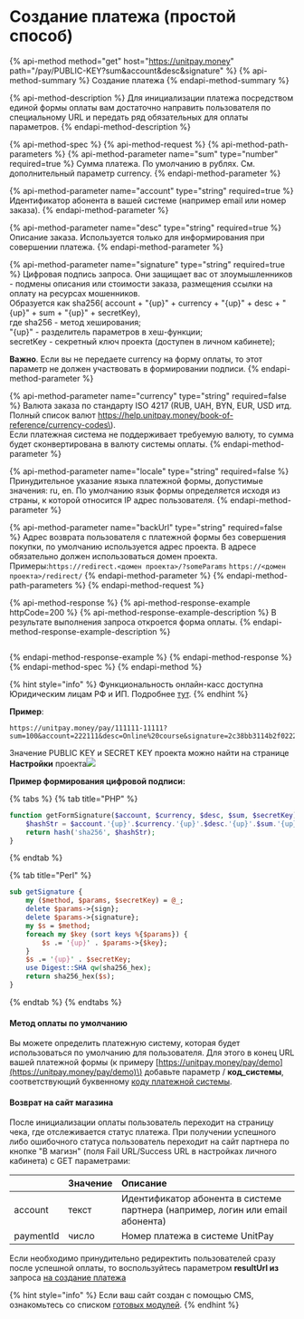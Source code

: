 # Создание платежа \(простой способ\)

{% api-method method="get" host="https://unitpay.money" path="/pay/PUBLIC-KEY?sum&account&desc&signature" %}
{% api-method-summary %}
Создание платежа
{% endapi-method-summary %}

{% api-method-description %}
Для инициализации платежа посредством единой формы оплаты вам достаточно направить пользователя по специальному URL и передать ряд обязательных для оплаты параметров.
{% endapi-method-description %}

{% api-method-spec %}
{% api-method-request %}
{% api-method-path-parameters %}
{% api-method-parameter name="sum" type="number" required=true %}
Сумма платежа. По умолчанию в рублях. См. дополнительный параметр currency.
{% endapi-method-parameter %}

{% api-method-parameter name="account" type="string" required=true %}
Идентификатор абонента в вашей системе \(например email или номер заказа\).
{% endapi-method-parameter %}

{% api-method-parameter name="desc" type="string" required=true %}
Описание заказа. Используется только для информирования при совершении платежа.
{% endapi-method-parameter %}

{% api-method-parameter name="signature" type="string" required=true %}
Цифровая подпись запроса. Они защищает вас от злоумышленников - подмены описания или стоимости заказа, размещения ссылки на оплату на ресурсах мошенников.   
Образуется как sha256\( account + "{up}" + currency + "{up}" + desc + "{up}" + sum + "{up}" + secretKey\),    
где sha256 - метод хеширования;    
"{up}" - разделитель параметров в хеш-функции;    
secretKey - секретный ключ проекта \(доступен в личном кабинете\);    
  
**Важно**. Если вы не передаете currency на форму оплаты, то этот параметр не должен участвовать в формировании подписи.
{% endapi-method-parameter %}

{% api-method-parameter name="currency" type="string" required=false %}
Валюта заказа по стандарту ISO 4217 \(RUB, UAH, BYN, EUR, USD итд. Полный список валют https://help.unitpay.money/book-of-reference/currency-codes\).   
Если платежная система не поддерживает требуемую валюту, то сумма будет сконвертирована в валюту системы оплаты.
{% endapi-method-parameter %}

{% api-method-parameter name="locale" type="string" required=false %}
Принудительное указание языка платежной формы, допустимые значения: ru, en. По умолчанию язык формы определяется исходя из страны, к которой относится IP адрес пользователя.
{% endapi-method-parameter %}

{% api-method-parameter name="backUrl" type="string" required=false %}
Адрес возврата пользователя с платежной формы без совершения покупки, по умолчанию используется адрес проекта. В адресе обязательно должен использоваться домен проекта.   
Примеры:`https://redirect.<домен проекта>/?someParams` `https://<домен проекта>/redirect/`
{% endapi-method-parameter %}
{% endapi-method-path-parameters %}
{% endapi-method-request %}

{% api-method-response %}
{% api-method-response-example httpCode=200 %}
{% api-method-response-example-description %}
В результате выполнения запроса откроется форма оплаты.
{% endapi-method-response-example-description %}

```

```
{% endapi-method-response-example %}
{% endapi-method-response %}
{% endapi-method-spec %}
{% endapi-method %}

{% hint style="info" %}
Функциональность онлайн-касс доступна Юридическим лицам РФ и ИП. Подробнее [тут](https://help.unitpay.ru/).
{% endhint %}

**Пример**: 

```http
https://unitpay.money/pay/111111-11111?sum=100&account=222111&desc=Online%20course&signature=2c38bb3114b2f02222ee35f6b60c6bbe628ad31bed59633787204ae59659a02e
```

  
   Значение PUBLIC KEY и SECRET KEY проекта можно найти на странице **Настройки** проекта![](https://d33v4339jhl8k0.cloudfront.net/docs/assets/551a91dbe4b0221aadf24410/images/5ec57700042863474d1b1775/file-hpo6F5M6aW.png)

**Пример формирования цифровой подписи:**

{% tabs %}
{% tab title="PHP" %}
```php
function getFormSignature($account, $currency, $desc, $sum, $secretKey) {
    $hashStr = $account.'{up}'.$currency.'{up}'.$desc.'{up}'.$sum.'{up}'.$secretKey;
    return hash('sha256', $hashStr);
}
```
{% endtab %}

{% tab title="Perl" %}
```perl
sub getSignature {
    my ($method, $params, $secretKey) = @_;
    delete $params->{sign};
    delete $params->{signature};
    my $s = $method;
    foreach my $key (sort keys %{$params}) {
        $s .= '{up}' . $params->{$key};
    }
    $s .= '{up}' . $secretKey;
    use Digest::SHA qw(sha256_hex);
    return sha256_hex($s);
}
```
{% endtab %}
{% endtabs %}

#### Метод оплаты по умолчанию

Вы можете определить платежную систему, которая будет использоваться по умолчанию для пользователя. Для этого в конец URL вашей платежной формы \(к примеру [https://unitpay.money/pay/demo](https://unitpay.money/pay/demo)\) добавьте параметр / **код\_системы**, соответствующий буквенному [коду платежной системы](../book-of-reference/payment-system-codes.md).

#### Возврат на сайт магазина

После инициализации оплаты пользователь переходит на страницу чека, где отслеживается статус платежа. При получении успешного либо ошибочного статуса пользователь переходит на сайт партнера по кнопке "В магизн" \(поля Fail URL/Success URL в настройках личного кабинета\) с GET параметрами:

|  | Значение | Описание |
| :--- | :--- | :--- |
| account | текст | Идентификатор абонента в системе партнера \(например, логин или email абонента\) |
| paymentId | число | Номер платежа в системе UnitPay |

Если необходимо принудительно редиректить пользователей сразу после успешной оплаты, то воспользуйтесь параметром **resultUrl из** запроса [на создание платежа](https://help.unitpay.ru/payments/create-payment)

{% hint style="info" %}
Если ваш сайт создан с помощью CMS, ознакомьтесь со списком [готовых модулей](../modules/).
{% endhint %}

